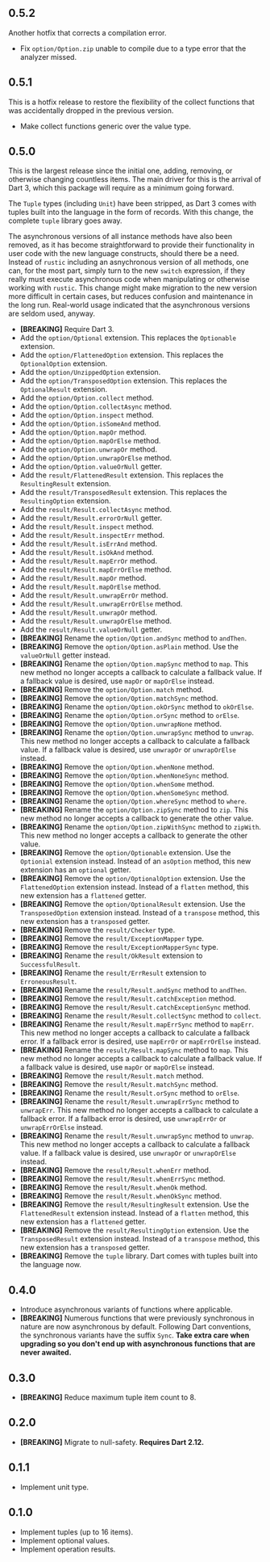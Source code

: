 ## 0.5.2

Another hotfix that corrects a compilation error.

- Fix `option/Option.zip` unable to compile due to a type error that the analyzer missed.

## 0.5.1

This is a hotfix release to restore the flexibility of the collect functions that was accidentally
dropped in the previous version.

- Make collect functions generic over the value type.

## 0.5.0

This is the largest release since the initial one, adding, removing, or otherwise changing countless
items. The main driver for this is the arrival of Dart 3, which this package will require as a
minimum going forward.

The `Tuple` types (including `Unit`) have been stripped, as Dart 3 comes with tuples built into the
language in the form of records. With this change, the complete `tuple` library goes away.

The asynchronous versions of all instance methods have also been removed, as it has become
straightforward to provide their functionality in user code with the new language constructs,
should there be a need. Instead of `rustic` including an asnychronous version of all methods, one
can, for the most part, simply turn to the new `switch` expression, if they really must execute
asynchronous code when manipulating or otherwise working with `rustic`. This change might make
migration to the new version more difficult in certain cases, but reduces confusion and maintenance
in the long run. Real-world usage indicated that the asynchronous versions are seldom used, anyway.

- **\[BREAKING\]** Require Dart 3.
- Add the `option/Optional` extension.
  This replaces the `Optionable` extension.
- Add the `option/FlattenedOption` extension.
  This replaces the `OptionalOption` extension.
- Add the `option/UnzippedOption` extension.
- Add the `option/TransposedOption` extension.
  This replaces the `OptionalResult` extension.
- Add the `option/Option.collect` method.
- Add the `option/Option.collectAsync` method.
- Add the `option/Option.inspect` method.
- Add the `option/Option.isSomeAnd` method.
- Add the `option/Option.mapOr` method.
- Add the `option/Option.mapOrElse` method.
- Add the `option/Option.unwrapOr` method.
- Add the `option/Option.unwrapOrElse` method.
- Add the `option/Option.valueOrNull` getter.
- Add the `result/FlattenedResult` extension.
  This replaces the `ResultingResult` extension.
- Add the `result/TransposedResult` extension.
  This replaces the `ResultingOption` extension.
- Add the `result/Result.collectAsync` method.
- Add the `result/Result.errorOrNull` getter.
- Add the `result/Result.inspect` method.
- Add the `result/Result.inspectErr` method.
- Add the `result/Result.isErrAnd` method.
- Add the `result/Result.isOkAnd` method.
- Add the `result/Result.mapErrOr` method.
- Add the `result/Result.mapErrOrElse` method.
- Add the `result/Result.mapOr` method.
- Add the `result/Result.mapOrElse` method.
- Add the `result/Result.unwrapErrOr` method.
- Add the `result/Result.unwrapErrOrElse` method.
- Add the `result/Result.unwrapOr` method.
- Add the `result/Result.unwrapOrElse` method.
- Add the `result/Result.valueOrNull` getter.
- **\[BREAKING\]** Rename the `option/Option.andSync` method to `andThen`.
- **\[BREAKING\]** Remove the `option/Option.asPlain` method.
  Use the `valueOrNull` getter instead.
- **\[BREAKING\]** Rename the `option/Option.mapSync` method to `map`.
  This new method no longer accepts a callback to calculate a fallback value.
  If a fallback value is desired, use `mapOr` or `mapOrElse` instead.
- **\[BREAKING\]** Remove the `option/Option.match` method.
- **\[BREAKING\]** Remove the `option/Option.matchSync` method.
- **\[BREAKING\]** Rename the `option/Option.okOrSync` method to `okOrElse`.
- **\[BREAKING\]** Rename the `option/Option.orSync` method to `orElse`.
- **\[BREAKING\]** Remove the `option/Option.unwrapNone` method.
- **\[BREAKING\]** Rename the `option/Option.unwrapSync` method to `unwrap`.
  This new method no longer accepts a callback to calculate a fallback value.
  If a fallback value is desired, use `unwrapOr` or `unwrapOrElse` instead.
- **\[BREAKING\]** Remove the `option/Option.whenNone` method.
- **\[BREAKING\]** Remove the `option/Option.whenNoneSync` method.
- **\[BREAKING\]** Remove the `option/Option.whenSome` method.
- **\[BREAKING\]** Remove the `option/Option.whenSomeSync` method.
- **\[BREAKING\]** Rename the `option/Option.whereSync` method to `where`.
- **\[BREAKING\]** Rename the `option/Option.zipSync` method to `zip`.
  This new method no longer accepts a callback to generate the other value.
- **\[BREAKING\]** Rename the `option/Option.zipWithSync` method to `zipWith`.
  This new method no longer accepts a callback to generate the other value.
- **\[BREAKING\]** Remove the `option/Optionable` extension.
  Use the `Optionial` extension instead.
  Instead of an `asOption` method, this new extension has an `optional` getter.
- **\[BREAKING\]** Remove the `option/OptionalOption` extension.
  Use the `FlattenedOption` extension instead.
  Instead of a `flatten` method, this new extension has a `flattened` getter.
- **\[BREAKING\]** Remove the `option/OptionalResult` extension.
  Use the `TransposedOption` extension instead.
  Instead of a `transpose` method, this new extension has a `transposed` getter.
- **\[BREAKING\]** Remove the `result/Checker` type.
- **\[BREAKING\]** Remove the `result/ExceptionMapper` type.
- **\[BREAKING\]** Remove the `result/ExceptionMapperSync` type.
- **\[BREAKING\]** Rename the `result/OkResult` extension to `SuccessfulResult`.
- **\[BREAKING\]** Rename the `result/ErrResult` extension to `ErroneousResult`.
- **\[BREAKING\]** Rename the `result/Result.andSync` method to `andThen`.
- **\[BREAKING\]** Remove the `result/Result.catchException` method.
- **\[BREAKING\]** Remove the `result/Result.catchExceptionSync` method.
- **\[BREAKING\]** Rename the `result/Result.collectSync` method to `collect`.
- **\[BREAKING\]** Rename the `result/Result.mapErrSync` method to `mapErr`.
  This new method no longer accepts a callback to calculate a fallback error.
  If a fallback error is desired, use `mapErrOr` or `mapErrOrElse` instead.
- **\[BREAKING\]** Rename the `result/Result.mapSync` method to `map`.
  This new method no longer accepts a callback to calculate a fallback value.
  If a fallback value is desired, use `mapOr` or `mapOrElse` instead.
- **\[BREAKING\]** Remove the `result/Result.match` method.
- **\[BREAKING\]** Remove the `result/Result.matchSync` method.
- **\[BREAKING\]** Rename the `result/Result.orSync` method to `orElse`.
- **\[BREAKING\]** Rename the `result/Result.unwrapErrSync` method to `unwrapErr`.
  This new method no longer accepts a callback to calculate a fallback error.
  If a fallback error is desired, use `unwrapErrOr` or `unwrapErrOrElse` instead.
- **\[BREAKING\]** Rename the `result/Result.unwrapSync` method to `unwrap`.
  This new method no longer accepts a callback to calculate a fallback value.
  If a fallback value is desired, use `unwrapOr` or `unwrapOrElse` instead.
- **\[BREAKING\]** Remove the `result/Result.whenErr` method.
- **\[BREAKING\]** Remove the `result/Result.whenErrSync` method.
- **\[BREAKING\]** Remove the `result/Result.whenOk` method.
- **\[BREAKING\]** Remove the `result/Result.whenOkSync` method.
- **\[BREAKING\]** Remove the `result/ResultingResult` extension.
  Use the `FlattenedResult` extension instead.
  Instead of a `flatten` method, this new extension has a `flattened` getter.
- **\[BREAKING\]** Remove the `result/ResultingOption` extension.
  Use the `TransposedResult` extension instead.
  Instead of a `transpose` method, this new extension has a `transposed` getter.
- **\[BREAKING\]** Remove the `tuple` library.
  Dart comes with tuples built into the language now.

## 0.4.0

- Introduce asynchronous variants of functions where applicable.
- **\[BREAKING\]** Numerous functions that were previously synchronous in nature are now
  asynchronous by default. Following Dart conventions, the synchronous variants have the suffix
  `Sync`. **Take extra care when upgrading so you don't end up with asynchronous functions that are
  never awaited.**

## 0.3.0

- **\[BREAKING\]** Reduce maximum tuple item count to 8.

## 0.2.0

- **\[BREAKING\]** Migrate to null-safety. **Requires Dart 2.12.**

## 0.1.1

- Implement unit type.

## 0.1.0

- Implement tuples (up to 16 items).
- Implement optional values.
- Implement operation results.
